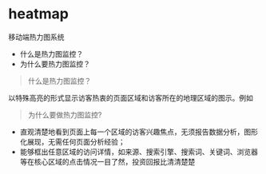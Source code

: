 heatmap
=======

移动端热力图系统

+ 什么是热力图监控？
+ 为什么要热力图监控？

> 什么是热力图监控？

以特殊高亮的形式显示访客热衷的页面区域和访客所在的地理区域的图示。例如

> 为什么要做热力图监控?

+ 直观清楚地看到页面上每一个区域的访客兴趣焦点，无须报告数据分析，图形化展现，无需任何页面分析经验；
+ 能够框出任意区域的访问详情，如来源、搜索引擎、搜索词、关键词、浏览器等在核心区域的点击情况一目了然，投资回报比清清楚楚
